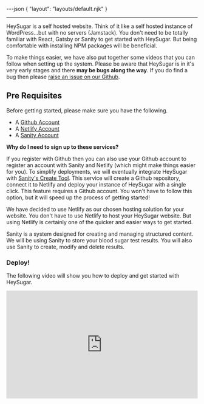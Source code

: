 ---json
{
  "layout": "layouts/default.njk"
}

---

HeySugar is a self hosted website. Think of it like a self hosted instance of WordPress...but with no servers (Jamstack). You don't need to be totally familiar with React, Gatsby or Sanity to get started with HeySugar. But being comfortable with installing NPM packages will be beneficial.

To make things easier, we have also put together some videos that you can follow when setting up the system. Please be aware that HeySugar is in it's very early stages and there **may be bugs along the way**. If you do find a bug then please [raise an issue on our Github](https://github.com/HeySugar/hey-sugar-app).

<div id="pre-requisites"></div>

## Pre Requisites

Before getting started, please make sure you have the following.

- A [Github Account](https://github.com)
- A [Netlify Account](https://netlify.com)
- A [Sanity Account](https://sanity/io)

**Why do I need to sign up to these services?**

If you register with Github then you can also use your Github account to register an account with Sanity and Netlify (which might make things easier for you). To simplify deployments, we will eventually integrate HeySugar with [Sanity's Create Tool](https://sanity.io/create). This service will create a Github repository, connect it to Netlify and deploy your instance of HeySugar with a single click. This feature requires a Github account. You won't have to follow this option, but it will speed up the process of getting started!

We have decided to use Netlify as our chosen hosting solution for your website. You don't have to use Netlify to host your HeySugar website. But using Netlify is certainly one of the quicker and easier ways to get started.

Sanity is a system designed for creating and managing structured content. We will be using Sanity to store your blood sugar test results. You will also use Sanity to create, modify and delete results.

<div id="deploy"></div>

### Deploy!

The following video will show you how to deploy and get started with HeySugar.


<style>.embed-container { position: relative; padding-bottom: 56.25%; height: 0; overflow: hidden; max-width: 100%; } .embed-container iframe, .embed-container object, .embed-container embed { position: absolute; top: 0; left: 0; width: 100%; height: 100%; }</style><div class='embed-container'><iframe src='https://www.youtube.com/embed/U2MVInNkJMk' frameborder='0' allowfullscreen></iframe></div>
